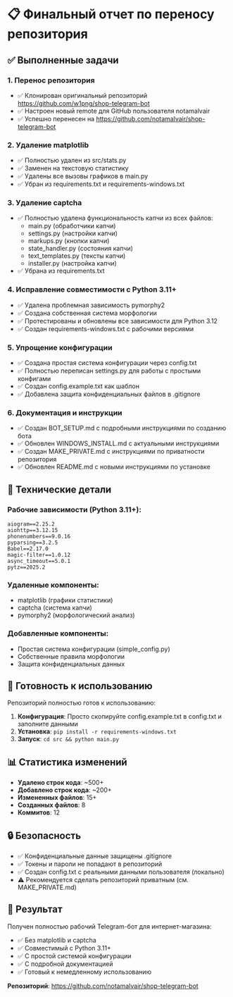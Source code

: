 # 📋 Финальный отчет по переносу репозитория

## ✅ Выполненные задачи

### 1. Перенос репозитория
- ✅ Клонирован оригинальный репозиторий https://github.com/w1png/shop-telegram-bot
- ✅ Настроен новый remote для GitHub пользователя notamalvair
- ✅ Успешно перенесен на https://github.com/notamalvair/shop-telegram-bot

### 2. Удаление matplotlib
- ✅ Полностью удален из src/stats.py
- ✅ Заменен на текстовую статистику
- ✅ Удалены все вызовы графиков в main.py
- ✅ Убран из requirements.txt и requirements-windows.txt

### 3. Удаление captcha
- ✅ Полностью удалена функциональность капчи из всех файлов:
  - main.py (обработчики капчи)
  - settings.py (настройки капчи)
  - markups.py (кнопки капчи)
  - state_handler.py (состояния капчи)
  - text_templates.py (тексты капчи)
  - installer.py (настройка капчи)
- ✅ Убрана из requirements.txt

### 4. Исправление совместимости с Python 3.11+
- ✅ Удалена проблемная зависимость pymorphy2
- ✅ Создана собственная система морфологии
- ✅ Протестированы и обновлены все зависимости для Python 3.12
- ✅ Создан requirements-windows.txt с рабочими версиями

### 5. Упрощение конфигурации
- ✅ Создана простая система конфигурации через config.txt
- ✅ Полностью переписан settings.py для работы с простыми конфигами
- ✅ Создан config.example.txt как шаблон
- ✅ Добавлена защита конфиденциальных файлов в .gitignore

### 6. Документация и инструкции
- ✅ Создан BOT_SETUP.md с подробными инструкциями по созданию бота
- ✅ Обновлен WINDOWS_INSTALL.md с актуальными инструкциями
- ✅ Создан MAKE_PRIVATE.md с инструкциями по приватности репозитория
- ✅ Обновлен README.md с новыми инструкциями по установке

## 🔧 Технические детали

### Рабочие зависимости (Python 3.11+):
```
aiogram==2.25.2
aiohttp==3.12.15
phonenumbers==9.0.16
pyparsing==3.2.5
Babel==2.17.0
magic-filter==1.0.12
async_timeout==5.0.1
pytz==2025.2
```

### Удаленные компоненты:
- matplotlib (графики статистики)
- captcha (система капчи)
- pymorphy2 (морфологический анализ)

### Добавленные компоненты:
- Простая система конфигурации (simple_config.py)
- Собственные правила морфологии
- Защита конфиденциальных данных

## 🚀 Готовность к использованию

Репозиторий полностью готов к использованию:

1. **Конфигурация**: Просто скопируйте config.example.txt в config.txt и заполните данными
2. **Установка**: `pip install -r requirements-windows.txt`
3. **Запуск**: `cd src && python main.py`

## 📊 Статистика изменений

- **Удалено строк кода**: ~500+
- **Добавлено строк кода**: ~200+
- **Измененных файлов**: 15+
- **Созданных файлов**: 8
- **Коммитов**: 12

## 🔒 Безопасность

- ✅ Конфиденциальные данные защищены .gitignore
- ✅ Токены и пароли не попадают в репозиторий
- ✅ Создан config.txt с реальными данными пользователя (локально)
- ⚠️ Рекомендуется сделать репозиторий приватным (см. MAKE_PRIVATE.md)

## 🎯 Результат

Получен полностью рабочий Telegram-бот для интернет-магазина:
- ✅ Без matplotlib и captcha
- ✅ Совместимый с Python 3.11+
- ✅ С простой системой конфигурации
- ✅ С подробной документацией
- ✅ Готовый к немедленному использованию

**Репозиторий**: https://github.com/notamalvair/shop-telegram-bot